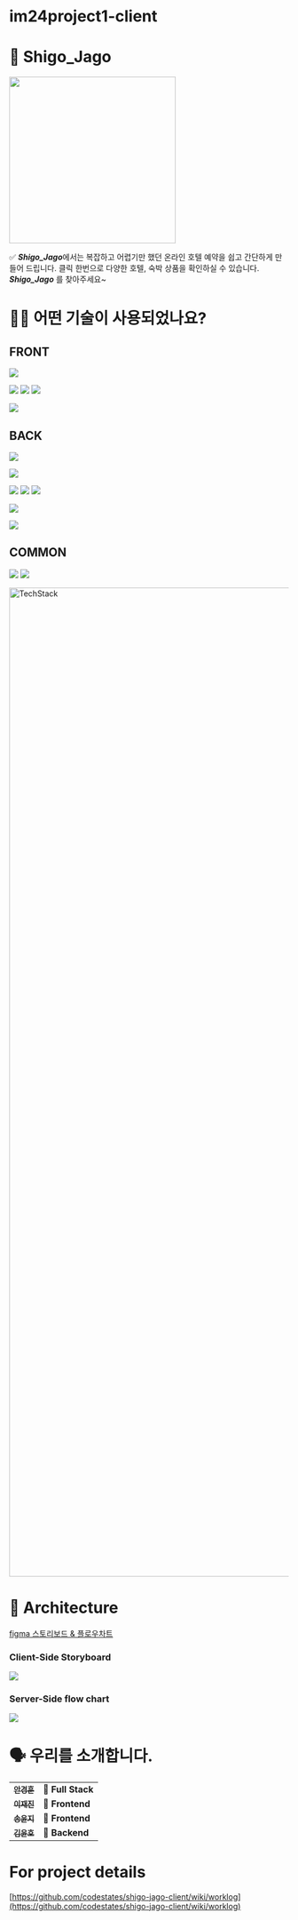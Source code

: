# im24project1-client


# 🏨 Shigo_Jago
<img src=https://images.velog.io/images/unow30/post/afbafee0-755e-4f7a-ad94-d829525a0fd2/sgjg.5d67b1ad.png width=300 height=300 />

✅ 
***Shigo_Jago***에서는 복잡하고 어렵기만 했던 온라인 호텔 예약을 쉽고 간단하게 만들어 드립니다. 클릭 한번으로 다양한 호텔, 숙박 상품을 확인하실 수 있습니다.
***Shigo_Jago*** 를 찾아주세요~


# 🕵🏼 어떤 기술이 사용되었나요?

## FRONT
![](https://img.shields.io/badge/FRONT-Javascript-F7DF1E?style=for-the-badge&logo=JavaScript)

![](https://img.shields.io/badge/FRONT-React-61DAFB?style=for-the-badge&logo=React) ![](https://img.shields.io/badge/FRONT-React--dom-61DAFB?style=for-the-badge&logo=React) ![](https://img.shields.io/badge/FRONT-react--script-61DAFB?style=for-the-badge&logo=React) 

![](https://img.shields.io/badge/FRONT-react--router--dom-CA4245?style=for-the-badge&logo=react-router)

## BACK
![](https://img.shields.io/badge/BACK-Node.JS-339933?style=for-the-badge&logo=Node.js)

![](https://img.shields.io/badge/BACK-my--sql-4479A1?style=for-the-badge&logo=mysql)

![](https://img.shields.io/badge/BACK-EC2-FF9900?style=for-the-badge&logo=) ![](https://img.shields.io/badge/BACK-RDS-FF9900?style=for-the-badge&logo=) ![](https://img.shields.io/badge/BACK-S3-FF9900?style=for-the-badge&logo=)

![](https://img.shields.io/badge/BACK-Express-gold?style=for-the-badge)

![](https://img.shields.io/badge/BACK-sequelize-deepskyblue?style=for-the-badge&logo=sequelize)

## COMMON

![](https://img.shields.io/badge/FRONT/Back-axios-purple?style=for-the-badge) 
![](https://img.shields.io/badge/FRONT/Back-dotenv-gray?style=for-the-badge)

<img width="1781" alt="TechStack" src="https://images.velog.io/images/unow30/post/6f584ab5-2ac3-421f-b2bd-aa85a8c29e31/%ED%99%94%EB%A9%B4%20%EC%BA%A1%EC%B2%98%202021-01-01%20215107.png">

# 🔨 Architecture

[figma 스토리보드 & 플로우차트](https://www.figma.com/file/mlvRqzZFrmZyHqHwxrBjod/shigo-jago?node-id=0%3A1)

### Client-Side Storyboard 

![](https://images.velog.io/images/unow30/post/a19b55ec-2ffb-498b-b9e9-cbf339e4b017/image.png)

### Server-Side flow chart
![](https://images.velog.io/images/unow30/post/81b010bc-57a9-4149-b2d6-42487ac00d8a/image.png)


# 🗣 우리를 소개합니다.

<table>
  <tbody>
    <tr>
      <td align="center">
        <a href="https://github.com/urusara13">
          <sub>
            <b>안경훈</b>
          </sub>
        </a>
        <br>
      </td>
      <td>
        <strong>🚩 Full Stack</strong>
      </td>
    </tr>
     <tr>
      <td align="center">
        <a href="https://github.com/jaejin1027">
          <sub>
            <b>이재진</b>
          </sub>
        </a>
        <br>
      </td>
      <td>
        <strong>🏁 Frontend</strong>
      </td>
    </tr>
      <td align="center">
        <a href="https://github.com/Youn-Ji">
          <sub>
            <b>송윤지</b>
          </sub>
        </a>
        <br>
      </td>
      <td>
        <strong>🏁 Frontend</strong>
      </td>
    </tr>
    <tr>
      <td align="center">
        <a href="https://github.com/unow30?tab=repositories">
          <sub>
            <b>김윤호</b>
          </sub>
        </a>
        <br>
      </td>
      <td>
        <strong>🏴 Backend</strong>
      </td>
    </tr>
    <tr>
  </tbody>
</table>



# For project details

[https://github.com/codestates/shigo-jago-client/wiki/worklog](https://github.com/codestates/shigo-jago-client/wiki/worklog)
